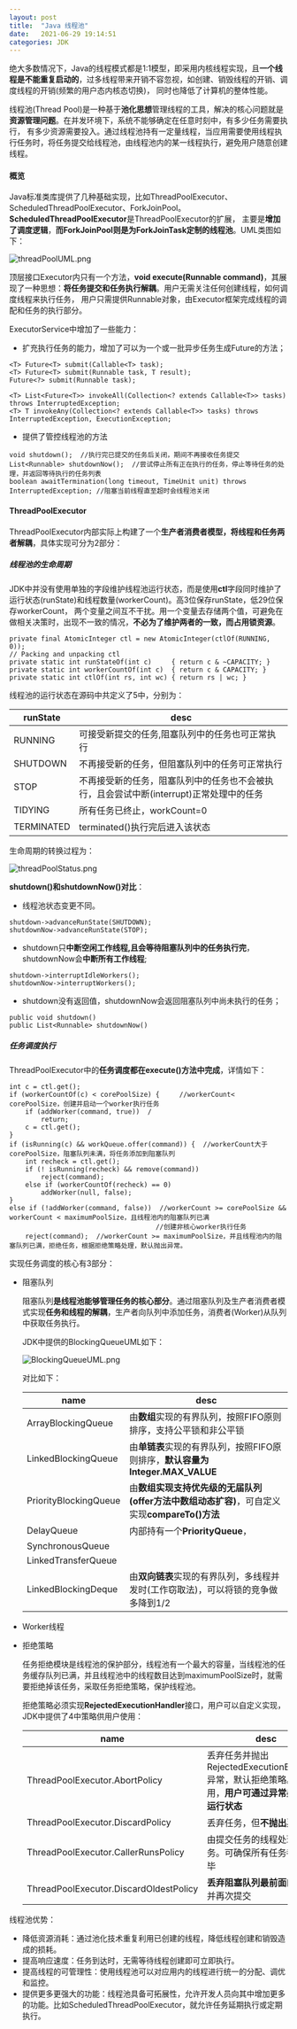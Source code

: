 ```yaml
---
layout: post
title:  "Java 线程池"
date:   2021-06-29 19:14:51
categories: JDK
---
```


绝大多数情况下，Java的线程模式都是1:1模型，即采用内核线程实现，且**一个线程是不能重复启动的**，过多线程带来开销不容忽视，如创建、销毁线程的开销、调度线程的开销(频繁的用户态内核态切换)，
同时也降低了计算机的整体性能。

线程池(Thread Pool)是一种基于**池化思想**管理线程的工具，解决的核心问题就是**资源管理问题**。在并发环境下，系统不能够确定在任意时刻中，有多少任务需要执行，
有多少资源需要投入。通过线程池持有一定量线程，当应用需要使用线程执行任务时，将任务提交给线程池，由线程池内的某一线程执行，避免用户随意创建线程。

#### 概览

Java标准类库提供了几种基础实现，比如ThreadPoolExecutor、ScheduledThreadPoolExecutor、ForkJoinPool。**ScheduledThreadPoolExecutor**是ThreadPoolExecutor的扩展，
主要是**增加了调度逻辑**，**而ForkJoinPool则是为ForkJoinTask定制的线程池**。UML类图如下：

![threadPoolUML.png](https://raw.githubusercontent.com/GuanN1ng/GuanN1ng.github.io/main/_posts/image/threadpool.png)<br />

顶层接口Executor内只有一个方法，**void execute(Runnable command)**，其展现了一种思想：**将任务提交和任务执行解耦**。用户无需关注任何创建线程，如何调度线程来执行任务，
用户只需提供Runnable对象，由Executor框架完成线程的调配和任务的执行部分。

ExecutorService中增加了一些能力：

* 扩充执行任务的能力，增加了可以为一个或一批异步任务生成Future的方法；

```
<T> Future<T> submit(Callable<T> task);
<T> Future<T> submit(Runnable task, T result);
Future<?> submit(Runnable task);

<T> List<Future<T>> invokeAll(Collection<? extends Callable<T>> tasks) throws InterruptedException;
<T> T invokeAny(Collection<? extends Callable<T>> tasks) throws InterruptedException, ExecutionException;
```

* 提供了管控线程池的方法

```
void shutdown();  //执行完已提交的任务后关闭，期间不再接收任务提交
List<Runnable> shutdownNow();  //尝试停止所有正在执行的任务，停止等待任务的处理，并返回等待执行的任务列表
boolean awaitTermination(long timeout, TimeUnit unit) throws InterruptedException; //阻塞当前线程直至超时会线程池关闭
```

#### ThreadPoolExecutor

ThreadPoolExecutor内部实际上构建了一个**生产者消费者模型，将线程和任务两者解耦**，具体实现可分为2部分：

##### 线程池的生命周期

JDK中并没有使用单独的字段维护线程池运行状态，而是使用**ctl**字段同时维护了运行状态(runState)和线程数量(workerCount)。高3位保存runState，低29位保存workerCount，
两个变量之间互不干扰。用一个变量去存储两个值，可避免在做相关决策时，出现不一致的情况，**不必为了维护两者的一致，而占用锁资源**。

```
private final AtomicInteger ctl = new AtomicInteger(ctlOf(RUNNING, 0));
// Packing and unpacking ctl
private static int runStateOf(int c)     { return c & ~CAPACITY; }
private static int workerCountOf(int c)  { return c & CAPACITY; }
private static int ctlOf(int rs, int wc) { return rs | wc; }
```

线程池的运行状态在源码中共定义了5中，分别为：

| runState   | desc                                                                                    |
|------------|-----------------------------------------------------------------------------------------|
| RUNNING    | 可接受新提交的任务,阻塞队列中的任务也可正常执行                                                |
| SHUTDOWN   | 不再接受新的任务，但阻塞队列中的任务可正常执行                                                 |
| STOP       | 不再接受新的任务，阻塞队列中的任务也不会被执行，且会尝试中断(interrupt)正常处理中的任务              |
| TIDYING    | 所有任务已终止，workCount=0                                                               |
| TERMINATED | terminated()执行完后进入该状态                                                             |

生命周期的转换过程为：

![threadPoolStatus.png](https://raw.githubusercontent.com/GuanN1ng/GuanN1ng.github.io/main/_posts/image/threadpoolState.png)<br />


**shutdown()和shutdownNow()对比**：

* 线程池状态变更不同。

```
shutdown->advanceRunState(SHUTDOWN); 
shutdownNow->advanceRunState(STOP);
```

* shutdown只**中断空闲工作线程,且会等待阻塞队列中的任务执行完**，shutdownNow会**中断所有工作线程**;

```
shutdown->interruptIdleWorkers(); 
shutdownNow->interruptWorkers();
```

* shutdown没有返回值，shutdownNow会返回阻塞队列中尚未执行的任务；

```
public void shutdown() 
public List<Runnable> shutdownNow()
```

##### 任务调度执行

ThreadPoolExecutor中的**任务调度都在execute()方法中完成**，详情如下：

```
int c = ctl.get();
if (workerCountOf(c) < corePoolSize) {     //workerCount< corePoolSize，创建并启动一个worker执行任务
    if (addWorker(command, true))  /
        return;
    c = ctl.get();
}
if (isRunning(c) && workQueue.offer(command)) {  //workerCount大于corePoolSize，阻塞队列未满，将任务添加到阻塞队列
    int recheck = ctl.get();
    if (! isRunning(recheck) && remove(command))
        reject(command);
    else if (workerCountOf(recheck) == 0)
        addWorker(null, false);
}
else if (!addWorker(command, false))  //workerCount >= corePoolSize && workerCount < maximumPoolSize，且线程池内的阻塞队列已满
                                     //创建非核心worker执行任务
    reject(command);  //workerCount >= maximumPoolSize，并且线程池内的阻塞队列已满，拒绝任务，根据拒绝策略处理，默认抛出异常。
```

实现任务调度的核心有3部分：

* 阻塞队列
    
    阻塞队列**是线程池能够管理任务的核心部分**。通过阻塞队列及生产者消费者模式实现**任务和线程的解耦**，生产者向队列中添加任务，消费者(Worker)从队列中获取任务执行。
    
    JDK中提供的BlockingQueueUML如下：
    
    ![BlockingQueueUML.png](https://raw.githubusercontent.com/GuanN1ng/GuanN1ng.github.io/main/_posts/image/blockqueue.png)<br />
    
    对比如下：
    
    | name                  | desc                                                                                         |
    |-----------------------|----------------------------------------------------------------------------------------------|
    | ArrayBlockingQueue    | 由**数组**实现的有界队列，按照FIFO原则排序，支持公平锁和非公平锁                             |
    | LinkedBlockingQueue   | 由**单链表**实现的有界队列，按照FIFO原则排序，**默认容量为Integer.MAX_VALUE**                |
    | PriorityBlockingQueue | 由**数组实现支持优先级的无届队列(offer方法中数组动态扩容)**，可自定义实现**compareTo()方法** |
    | DelayQueue            | 内部持有一个**PriorityQueue**，                                                              |
    | SynchronousQueue      |                                                                                              |
    | LinkedTransferQueue   |                                                                                              |
    | LinkedBlockingDeque   | 由**双向链表**实现的有界队列，多线程并发时(工作窃取法)，可以将锁的竞争做多降到1/2            |


* Worker线程

* 拒绝策略

    任务拒绝模块是线程池的保护部分，线程池有一个最大的容量，当线程池的任务缓存队列已满，并且线程池中的线程数目达到maximumPoolSize时，就需要拒绝掉该任务，采取任务拒绝策略，保护线程池。
    
    拒绝策略必须实现**RejectedExecutionHandler**接口，用户可以自定义实现，JDK中提供了4中策略供用户使用：
    
    | name                                   | desc                                                                                                     |
    |----------------------------------------|----------------------------------------------------------------------------------------------------------|
    | ThreadPoolExecutor.AbortPolicy         | 丢弃任务并抛出RejectedExecutionException异常，默认拒绝策略。建议使用，**用户可通过异常感知程序运行状态** |
    | ThreadPoolExecutor.DiscardPolicy       | 丢弃任务，但**不抛出异常**                                                                               |
    | ThreadPoolExecutor.CallerRunsPolicy    | 由提交任务的线程处理该任务。可确保所有任务都执行完毕                                                     |
    | ThreadPoolExecutor.DiscardOldestPolicy | **丢弃阻塞队列最前面的任务**，并再次提交                                                                 |
    

线程池优势：

* 降低资源消耗：通过池化技术重复利用已创建的线程，降低线程创建和销毁造成的损耗。
* 提高响应速度：任务到达时，无需等待线程创建即可立即执行。
* 提高线程的可管理性：使用线程池可以对应用内的线程进行统一的分配、调优和监控。
* 提供更多更强大的功能：线程池具备可拓展性，允许开发人员向其中增加更多的功能。比如ScheduledThreadPoolExecutor，就允许任务延期执行或定期执行。